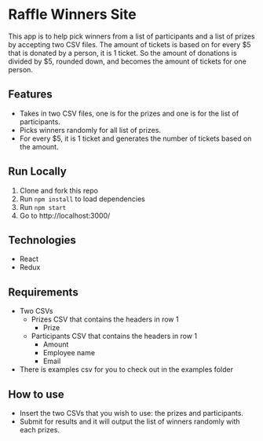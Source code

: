 # Raffle Winners Site

This app is to help pick winners from a list of participants and a list of prizes by accepting two CSV files. The amount of tickets is based on for every $5 that is donated by a person, it is 1 ticket. So the amount of donations is divided by $5, rounded down, and becomes the amount of tickets for one person.

## Features

- Takes in two CSV files, one is for the prizes and one is for the list of participants.
- Picks winners randomly for all list of prizes.
- For every $5, it is 1 ticket and generates the number of tickets based on the amount.

## Run Locally

1. Clone and fork this repo
2. Run `npm install` to load dependencies
3. Run `npm start`
4. Go to http://localhost:3000/

## Technologies

- React
- Redux

## Requirements

- Two CSVs
  - Prizes CSV that contains the headers in row 1
    - Prize
  - Participants CSV that contains the headers in row 1
    - Amount
    - Employee name
    - Email
- There is examples csv for you to check out in the examples folder

## How to use

- Insert the two CSVs that you wish to use: the prizes and participants.
- Submit for results and it will output the list of winners randomly with each prizes.
